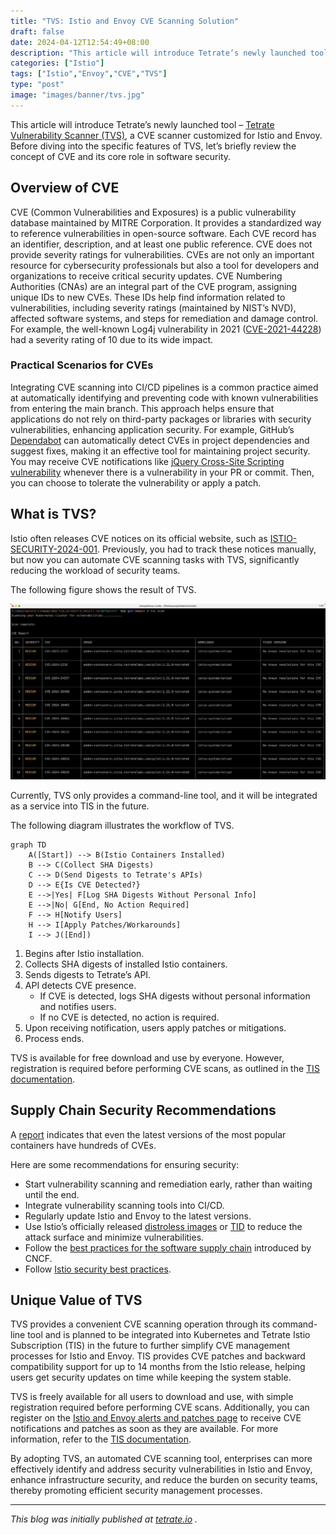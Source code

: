 ```yaml
---
title: "TVS: Istio and Envoy CVE Scanning Solution"
draft: false
date: 2024-04-12T12:54:49+08:00
description: "This article will introduce Tetrate’s newly launched tool – Tetrate Vulnerability Scanner (TVS), a CVE scanner customized for Istio and Envoy. "
categories: ["Istio"]
tags: ["Istio","Envoy","CVE","TVS"]
type: "post"
image: "images/banner/tvs.jpg"
---
```


This article will introduce Tetrate’s newly launched tool – [Tetrate Vulnerability Scanner (TVS)](https://docs.tetrate.io/istio-subscription/tools/tvs/), a CVE scanner customized for Istio and Envoy. Before diving into the specific features of TVS, let’s briefly review the concept of CVE and its core role in software security.

## Overview of CVE

CVE (Common Vulnerabilities and Exposures) is a public vulnerability database maintained by MITRE Corporation. It provides a standardized way to reference vulnerabilities in open-source software. Each CVE record has an identifier, description, and at least one public reference. CVE does not provide severity ratings for vulnerabilities. CVEs are not only an important resource for cybersecurity professionals but also a tool for developers and organizations to receive critical security updates. CVE Numbering Authorities (CNAs) are an integral part of the CVE program, assigning unique IDs to new CVEs. These IDs help find information related to vulnerabilities, including severity ratings (maintained by NIST’s NVD), affected software systems, and steps for remediation and damage control. For example, the well-known Log4j vulnerability in 2021 ([CVE-2021-44228](https://www.cve.org/CVERecord?id=CVE-2021-44228)) had a severity rating of 10 due to its wide impact.

### Practical Scenarios for CVEs

Integrating CVE scanning into CI/CD pipelines is a common practice aimed at automatically identifying and preventing code with known vulnerabilities from entering the main branch. This approach helps ensure that applications do not rely on third-party packages or libraries with security vulnerabilities, enhancing application security. For example, GitHub’s [Dependabot](https://docs.github.com/en/code-security/supply-chain-security/understanding-your-software-supply-chain/about-supply-chain-security#what-is-dependabot) can automatically detect CVEs in project dependencies and suggest fixes, making it an effective tool for maintaining project security. You may receive CVE notifications like [jQuery Cross-Site Scripting vulnerability](https://github.com/advisories/GHSA-257q-pv89-v3xv) whenever there is a vulnerability in your PR or commit. Then, you can choose to tolerate the vulnerability or apply a patch.

## What is TVS?

Istio often releases CVE notices on its official website, such as [ISTIO-SECURITY-2024-001](https://istio.io/latest/news/security/istio-security-2024-001/). Previously, you had to track these notices manually, but now you can automate CVE scanning tasks with TVS, significantly reducing the workload of security teams.

The following figure shows the result of TVS.

![TVS CLI](tvs.jpg)

Currently, TVS only provides a command-line tool, and it will be integrated as a service into TIS in the future.

The following diagram illustrates the workflow of TVS.

```mermaid
graph TD
    A([Start]) --> B(Istio Containers Installed)
    B --> C(Collect SHA Digests)
    C --> D(Send Digests to Tetrate's APIs)
    D --> E{Is CVE Detected?}
    E -->|Yes| F[Log SHA Digests Without Personal Info]
    E -->|No| G[End, No Action Required]
    F --> H[Notify Users]
    H --> I[Apply Patches/Workarounds]
    I --> J([End])
```

1. Begins after Istio installation.
2. Collects SHA digests of installed Istio containers.
3. Sends digests to Tetrate’s API.
4. API detects CVE presence.
   - If CVE is detected, logs SHA digests without personal information and notifies users.
   - If no CVE is detected, no action is required.
5. Upon receiving notification, users apply patches or mitigations.
6. Process ends.

TVS is available for free download and use by everyone. However, registration is required before performing CVE scans, as outlined in the [TIS documentation](https://docs.tetrate.io/istio-subscription/tools/tvs/).

## Supply Chain Security Recommendations

A [report](https://www.slim.ai/blog/container-report-2023) indicates that even the latest versions of the most popular containers have hundreds of CVEs.

Here are some recommendations for ensuring security:

- Start vulnerability scanning and remediation early, rather than waiting until the end.
- Integrate vulnerability scanning tools into CI/CD.
- Regularly update Istio and Envoy to the latest versions.
- Use Istio’s officially released [distroless images](https://istio.io/latest/docs/ops/configuration/security/harden-docker-images/) or [TID](https://docs.tetrate.io/istio-distro/) to reduce the attack surface and minimize vulnerabilities.
- Follow the [best practices for the software supply chain](https://github.com/cncf/tag-security/blob/main/supply-chain-security/supply-chain-security-paper/sscsp) introduced by CNCF.
- Follow [Istio security best practices](https://istio.io/latest/docs/ops/best-practices/security/).

## Unique Value of TVS

TVS provides a convenient CVE scanning operation through its command-line tool and is planned to be integrated into Kubernetes and Tetrate Istio Subscription (TIS) in the future to further simplify CVE management processes for Istio and Envoy. TIS provides CVE patches and backward compatibility support for up to 14 months from the Istio release, helping users get security updates on time while keeping the system stable.

TVS is freely available for all users to download and use, with simple registration required before performing CVE scans. Additionally, you can register on the [Istio and Envoy alerts and patches page](https://tetrate.io/register-for-istio-and-envoy-security-bulletins/) to receive CVE notifications and patches as soon as they are available. For more information, refer to the [TIS documentation](https://docs.tetrate.io/istio-subscription/tools/tvs/).

By adopting TVS, an automated CVE scanning tool, enterprises can more effectively identify and address security vulnerabilities in Istio and Envoy, enhance infrastructure security, and reduce the burden on security teams, thereby promoting efficient security management processes.

---

*This blog was initially published at [tetrate.io](https://tetrate.io/blog/tvs-istio-and-envoy-cve-scanning-solution/) .*
